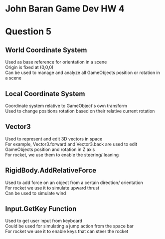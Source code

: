 # John Baran Game Dev HW 4

# Question 5

## World Coordinate System
Used as base reference for orientation in a scene <br>
Origin is fixed at (0,0,0) <br>
Can be used to manage and analyze all GameObjects position or rotation in a scene <br>

## Local Coordinate System
Coordinate system relative to GameObject's own transform <br>
Used to change positions rotation based on their relative current rotation <br>

## Vector3
Used to represent and edit 3D vectors in space <br>
For example, Vector3.forward and Vector3.back are used to edit GameObjects position and rotation in Z axis <br>
For rocket, we use them to enable the steering/ leaning <br>

## RigidBody.AddRelativeForce
Used to add force on an object from a certain direction/ orientation<br>
For rocket we use it to simulate upward thrust <br>
Can be used to simulate wind <br>

## Input.GetKey Function
Used to get user input from keyboard<br>
Could be used for simulating a jump action from the space bar<br>
For rocket we use it to enable keys that can steer the rocket<br>
